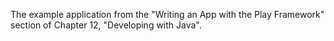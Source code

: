 The example application from the "Writing an App with the Play Framework" section of Chapter 12, "Developing with Java".

